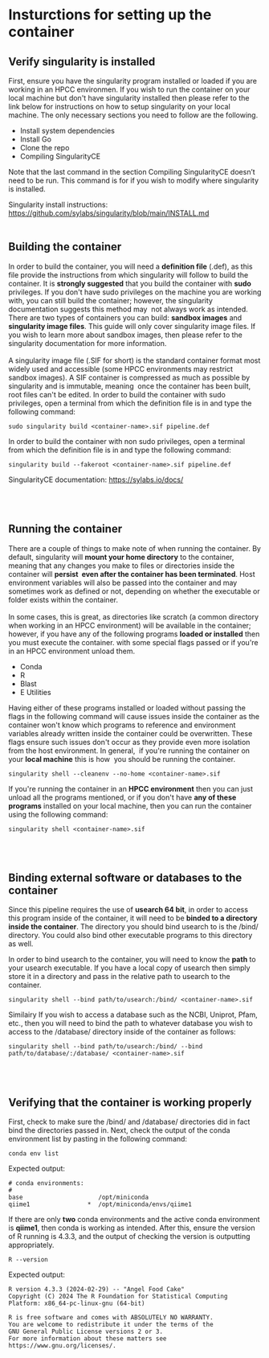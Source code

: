 # Insturctions for setting up the container 
## Verify singularity is installed
First, ensure you have the singularity program installed or loaded if you are working in an HPCC environmen. If you wish to run the container on your local machine but don't have singularity installed then please refer to 
the link below for instructions on how to setup singularity on your local machine. The only necessary sections you need to follow are the following.

* Install system dependencies
* Install Go
* Clone the repo
* Compiling SingularityCE

Note that the last command in the section Compiling SingularityCE doesn’t need to be run. This command is for if you wish to modify where singularity is installed.

Singularity install instructions: https://github.com/sylabs/singularity/blob/main/INSTALL.md
<br></br>
## Building the container
In order to build the container, you will need a **definition file** (.def), as this file provide the instructions from which singularity will follow to build the container. It is **strongly suggested** that you build the container with **sudo** privileges. If you don't have sudo privileges on the machine you are working with, you can still build the container; however, the singularity documentation suggests this method may 
not always work as intended. There are two types of containers you can build: **sandbox images** and **singularity image files**. This guide will only cover singularity image files. If you wish to learn more about sandbox images, then please refer
to the singularity documentation for more information. 
<br></br>
A singularity image file (.SIF for short) is the standard container format most widely used and accessible (some HPCC environments may restrict sandbox images). A SIF container is compressed as much as possible by singularity and is immutable, meaning 
once the container has been built, root files can't be edited. In order to build the container with sudo privileges, open a terminal from which the definition file is in and type the following command: 

``` console
sudo singularity build <container-name>.sif pipeline.def
```

In order to build the container with non sudo privileges, open a terminal from which the definition file is in and type the following command:

``` console
singularity build --fakeroot <container-name>.sif pipeline.def
```
SingularityCE documentation: https://sylabs.io/docs/

<br></br>
## Running the container
There are a couple of things to make note of when running the container. By default, singularity will **mount your home directory** to the container, meaning that any changes you make to files or directories inside the container will **persist 
even after the container has been terminated**. Host environment variables will also be passed into the container and may sometimes work as defined or not, depending on whether the executable or folder exists within the container.
<br></br>
In some cases, this is great, as directories like scratch (a common directory when working in an HPCC environment) will be available in the container; however, if you have any of the following programs **loaded or installed** then you must execute the container.
with some special flags passed or if you're in an HPCC environment unload them.

* Conda
* R
* Blast
* E Utilities 

Having either of these programs installed or loaded without passing the flags in the following command will cause issues inside the container as the container won't know which programs to reference and environment variables already
written inside the container could be overwritten. These flags ensure such issues don't occur as they provide even more isolation from the host environment. In general,  if you're running the container on your **local machine** this is how 
you should be running the container.

``` console
singularity shell --cleanenv --no-home <container-name>.sif
```

If you're running the container in an **HPCC environment** then you can just unload all the programs mentioned, or if you don't have **any of these programs** installed on your local machine, then you can run the container using the following command:
``` console
singularity shell <container-name>.sif
```
<br></br>
## Binding external software or databases to the container
Since this pipeline requires the use of **usearch 64 bit**, in order to access this program inside of the container, it will need to be **binded to a directory inside the container**. The directory you should bind usearch to is the /bind/ directory. You could
also bind other executable programs to this directory as well. 

In order to bind usearch to the container, you will need to know the **path** to your usearch executable. If you have a local copy of usearch then simply store it in a directory and pass in
the relative path to usearch to the container. 

``` console
singularity shell --bind path/to/usearch:/bind/ <container-name>.sif
```
Similairy If you wish to access a database such as the NCBI, Uniprot, Pfam, etc., then you will need to bind the path to whatever database you wish to access to the /database/ directory inside of the container as follows:
``` console
singularity shell --bind path/to/usearch:/bind/ --bind path/to/database/:/database/ <container-name>.sif
```

<br></br>
## Verifying that the container is working properly
First, check to make sure the /bind/ and /database/ directories did in fact bind the directories passed in. Next, check the output of the conda environment list by pasting in the following command:
``` console
conda env list
```
Expected output:
``` console
# conda environments:
#
base                     /opt/miniconda
qiime1                *  /opt/miniconda/envs/qiime1
```
If there are only **two** conda environments and the active conda environment is **qiime1**, then conda is working as intended. After this, ensure the version of R running is 4.3.3, and the output of checking the version is outputting appropriately. 
``` console
R --version
```
Expected output:
``` console
R version 4.3.3 (2024-02-29) -- "Angel Food Cake"
Copyright (C) 2024 The R Foundation for Statistical Computing
Platform: x86_64-pc-linux-gnu (64-bit)

R is free software and comes with ABSOLUTELY NO WARRANTY.
You are welcome to redistribute it under the terms of the
GNU General Public License versions 2 or 3.
For more information about these matters see
https://www.gnu.org/licenses/.
```
